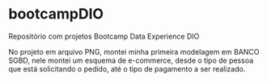 # bootcampDIO
Repositório com projetos Bootcamp Data Experience DIO

No projeto em arquivo PNG, montei minha primeira modelagem em BANCO SGBD, nele montei um esquema de e-commerce, desde o tipo de pessoa que está solicitando o pedido, até o tipo de pagamento a ser realizado.
